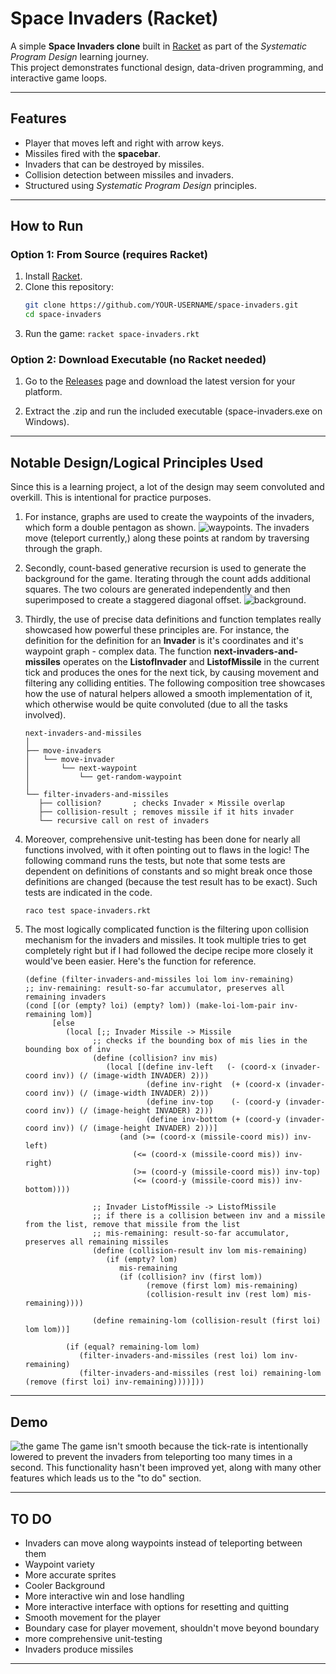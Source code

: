 # Space Invaders (Racket)

A simple **Space Invaders clone** built in [Racket](https://download.racket-lang.org/) as part of the *Systematic Program Design* learning journey.  
This project demonstrates functional design, data-driven programming, and interactive game loops.

---

## Features
- Player that moves left and right with arrow keys.
- Missiles fired with the **spacebar**.
- Invaders that can be destroyed by missiles.
- Collision detection between missiles and invaders.
- Structured using *Systematic Program Design* principles.

---

## How to Run

### Option 1: From Source (requires Racket)
1. Install [Racket](https://download.racket-lang.org/).
2. Clone this repository:
   ```bash
   git clone https://github.com/YOUR-USERNAME/space-invaders.git
   cd space-invaders
3. Run the game:
   ```racket space-invaders.rkt```

### Option 2: Download Executable (no Racket needed)
1. Go to the [Releases]() page and download the latest version for your platform.

2. Extract the .zip and run the included executable (space-invaders.exe on Windows).

---

## Notable Design/Logical Principles Used

Since this is a learning project, a lot of the design may seem convoluted and overkill. This is intentional for practice purposes. 
1. For instance, graphs are used to create the waypoints of the invaders, which form a double pentagon as shown.
![waypoints.](assets/waypoints.png)
The invaders move (teleport currently,) along these points at random by traversing through the graph. 
2. Secondly, count-based generative recursion is used to generate the background for the game. Iterating through the count adds additional squares. The two colours are generated independently and then superimposed to create a staggered diagonal offset.
![background.](assets/background.png)
3. Thirdly, the use of precise data definitions and function templates really showcased how powerful these principles are. For instance, the definition for the definition for an **Invader** is it's coordinates and it's waypoint graph - complex data. The function **next-invaders-and-missiles** operates on the **ListofInvader** and **ListofMissile** in the current tick and produces the ones for the next tick, by causing movement and filtering any colliding entities. The following composition tree showcases how the use of natural helpers allowed a smooth implementation of it, which otherwise would be quite convoluted (due to all the tasks involved).
   ```
   next-invaders-and-missiles
   │
   ├── move-invaders
   │   └── move-invader
   │       └── next-waypoint
   │           └── get-random-waypoint
   │
   └── filter-invaders-and-missiles
      ├── collision?       ; checks Invader × Missile overlap
      ├── collision-result ; removes missile if it hits invader
      └── recursive call on rest of invaders
   ```
4. Moreover, comprehensive unit-testing has been done for nearly all functions involved, with it often pointing out to flaws in the logic! The following command runs the tests, but note that some tests are dependent on definitions of constants and so might break once those definitions are changed (because the test result has to be exact). Such tests are indicated in the code.

   ```raco test space-invaders.rkt```
5. The most logically complicated function is the filtering upon collision mechanism for the invaders and missiles. It took multiple tries to get completely right but if I had followed the decipe recipe more closely it would've been easier. Here's the function for reference.
   ```
   (define (filter-invaders-and-missiles loi lom inv-remaining)
   ;; inv-remaining: result-so-far accumulator, preserves all remaining invaders
   (cond [(or (empty? loi) (empty? lom)) (make-loi-lom-pair inv-remaining lom)]
         [else
            (local [;; Invader Missile -> Missile
                  ;; checks if the bounding box of mis lies in the bounding box of inv
                  (define (collision? inv mis)
                     (local [(define inv-left   (- (coord-x (invader-coord inv)) (/ (image-width INVADER) 2)))
                              (define inv-right  (+ (coord-x (invader-coord inv)) (/ (image-width INVADER) 2)))
                              (define inv-top    (- (coord-y (invader-coord inv)) (/ (image-height INVADER) 2)))
                              (define inv-bottom (+ (coord-y (invader-coord inv)) (/ (image-height INVADER) 2)))]
                        (and (>= (coord-x (missile-coord mis)) inv-left)
                           (<= (coord-x (missile-coord mis)) inv-right)
                           (>= (coord-y (missile-coord mis)) inv-top)
                           (<= (coord-y (missile-coord mis)) inv-bottom))))
                  
                  ;; Invader ListofMissile -> ListofMissile
                  ;; if there is a collision between inv and a missile from the list, remove that missile from the list
                  ;; mis-remaining: result-so-far accumulator, preserves all remaining missiles
                  (define (collision-result inv lom mis-remaining)
                     (if (empty? lom)
                        mis-remaining
                        (if (collision? inv (first lom))
                              (remove (first lom) mis-remaining)
                              (collision-result inv (rest lom) mis-remaining))))
                  
                  (define remaining-lom (collision-result (first loi) lom lom))]
            
            (if (equal? remaining-lom lom)
               (filter-invaders-and-missiles (rest loi) lom inv-remaining)
               (filter-invaders-and-missiles (rest loi) remaining-lom (remove (first loi) inv-remaining))))]))
   ```
---

## Demo
![the game](assets/game.gif)
The game isn't smooth because the tick-rate is intentionally lowered to prevent the invaders from teleporting too many times in a second. This functionality hasn't been improved yet, along with many other features which leads us to the "to do" section.

---

## TO DO
- Invaders can move along waypoints instead of teleporting between them
- Waypoint variety
- More accurate sprites
- Cooler Background
- More interactive win and lose handling
- More interactive interface with options for resetting and quitting
- Smooth movement for the player
- Boundary case for player movement, shouldn't move beyond boundary
- more comprehensive unit-testing
- Invaders produce missiles

---
